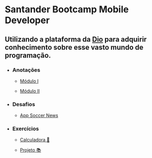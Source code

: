 #  Santander Bootcamp Mobile Developer

## Utilizando a plataforma da [Dio](https://www.dio.me/) para adquirir conhecimento sobre esse vasto mundo de programação.


- ### Anotações
    - [Módulo I](./modulo_I)

    - [Módulo II](./modulo_II)

- ### Desafios

    - [App Soccer News](https://github.com/thaisperlho/Soccer-News)


- ### Exercícios
    - [Calculadora 🧮 ](./modulo_2/cursos/calculadora.kt)

    - [Projeto 📚 ](https://github.com/thaisperlho/digitalinnovaton-project)
